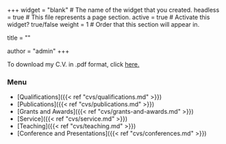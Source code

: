 +++
widget = "blank"  # The name of the widget that you created.
headless = true  # This file represents a page section.
active = true  # Activate this widget? true/false
weight = 1  # Order that this section will appear in.

title = ""

author = "admin"
+++

To download my C.V. in .pdf format, click [here.](/pdfs/KenBenoitCV.pdf)

### Menu

- [Qualifications]({{< ref "cvs/qualifications.md" >}})
- [Publications]({{< ref "cvs/publications.md" >}})
- [Grants and Awards]({{< ref "cvs/grants-and-awards.md" >}})
- [Service]({{< ref "cvs/service.md" >}})
- [Teaching]({{< ref "cvs/teaching.md" >}})
- [Conference and Presentations]({{< ref "cvs/conferences.md" >}})
